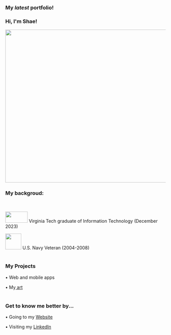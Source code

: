 <h3> My <em>latest</em> portfolio!</h3>
<h3> Hi, I'm Shae!</h3>
<p>
    <img src="https://github.com/callmeShae/Personal_Files/blob/main/~me/current%20portfolio/intro.jpg" height="480px" width="720px"/></a>
</p>

<h3>My backgroud: </h3>
<br>
<p>    <img src="https://upload.wikimedia.org/wikipedia/commons/6/60/Virginia_Tech_Hokies_logo.svg" height="35" width="70"/></a> Virginia Tech graduate of Information Technology (December 2023) 


<br>

<p>    <img src="https://github.com/callmeShae/Personal_Files/blob/main/Navy%20Veteran/us-navy-engineman-decal-5-removebg-preview.png" height="50" width="50"/></a> U.S. Navy Veteran (2004-2008) 


<br>
<br>
<h3>My Projects </h3>
<p>    •  Web and mobile apps
<p>    •  My<a href="https://shae1223.wixsite.com/shae-smith-artist "> art</a>

<br>
<br>
<h3>Get to know me better by... </h3>
<p>    •  Going to my <a href="https://callmeshae.github.io/intro.html">Website </a>
<p>    •  Visiting my <a href="linkedin.com/in/call-me-shae">LinkedIn </a>






  
  



